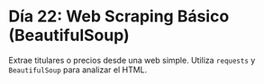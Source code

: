 # Día 22: Web Scraping Básico (BeautifulSoup)

Extrae titulares o precios desde una web simple. Utiliza `requests` y `BeautifulSoup` para analizar el HTML.